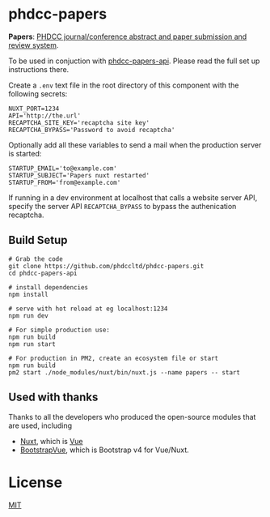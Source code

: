 # phdcc-papers

**Papers**: [PHDCC journal/conference abstract and paper submission and review system](https://www.phdcc.com/papers/).

To be used in conjuction with [phdcc-papers-api](https://github.com/phdccltd/phdcc-papers-api).
Please read the full set up instructions there.

Create a `.env` text file in the root directory of this component with the following secrets:

```
NUXT_PORT=1234
API='http://the.url'
RECAPTCHA_SITE_KEY='recaptcha site key'
RECAPTCHA_BYPASS='Password to avoid recaptcha'
```

Optionally add all these variables to send a mail when the production server is started:

```
STARTUP_EMAIL='to@example.com'
STARTUP_SUBJECT='Papers nuxt restarted'
STARTUP_FROM='from@example.com'
```

If running in a dev environment at localhost that calls a website server API, specify the server API `RECAPTCHA_BYPASS` to bypass the authenication recaptcha.

## Build Setup

```
# Grab the code
git clone https://github.com/phdccltd/phdcc-papers.git
cd phdcc-papers-api

# install dependencies
npm install

# serve with hot reload at eg localhost:1234
npm run dev

# For simple production use:
npm run build
npm run start

# For production in PM2, create an ecosystem file or start
npm run build
pm2 start ./node_modules/nuxt/bin/nuxt.js --name papers -- start
```

## Used with thanks

Thanks to all the developers who produced the open-source modules that are used, including

* [Nuxt](https://nuxtjs.org), which is [Vue](https://vuejs.org/) 
* [BootstrapVue](https://bootstrap-vue.js.org/), which is Bootstrap v4 for Vue/Nuxt. 

# License

[MIT](LICENCE)
